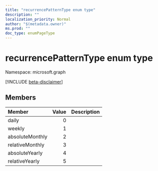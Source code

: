 ```yaml
---
title: "recurrencePatternType enum type"
description: ""
localization_priority: Normal
author: "$(metadata.owner)"
ms.prod: ""
doc_type: enumPageType
---
```


# recurrencePatternType enum type

Namespace: microsoft.graph

[!INCLUDE [beta-disclaimer](../../includes/beta-disclaimer.md)]

## Members

| Member          | Value | Description |
| :-------------- | ----: | :---------- |
| daily           | 0     |             |
| weekly          | 1     |             |
| absoluteMonthly | 2     |             |
| relativeMonthly | 3     |             |
| absoluteYearly  | 4     |             |
| relativeYearly  | 5     |             |
